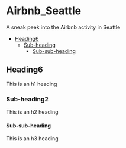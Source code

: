 # Airbnb_Seattle
A sneak peek into the Airbnb activity in Seattle


- [Heading6](#heading)
  * [Sub-heading](#sub-heading2)
    + [Sub-sub-heading](#sub-sub-heading)


## Heading6

This is an h1 heading

### Sub-heading2

This is an h2 heading

#### Sub-sub-heading

This is an h3 heading

